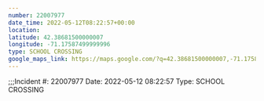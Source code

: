 ```yaml
---
number: 22007977
date_time: 2022-05-12T08:22:57+00:00
location: 
latitude: 42.38681500000007
longitude: -71.17587499999996
type: SCHOOL CROSSING
google_maps_link: https://maps.google.com/?q=42.38681500000007,-71.17587499999996
---
```


;;;Incident #: 22007977  Date: 2022-05-12 08:22:57   Type: SCHOOL CROSSING
